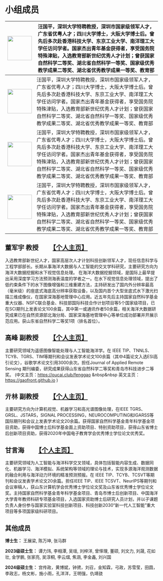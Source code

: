 # 小组成员

| <img src=https://lamo.szu.edu.cn/__local/F/6D/43/2547FFC29ECAC0EEEDD5C497A11_E2792CE9_15767.jpg width=80px> | 汪国平，深圳大学特聘教授，深圳市国家级领军人才，广东省优粤人才；四川大学博士，大阪大学博士后。曾先后多次赴香港科技大学、东京工业大学、南洋理工大学任访问学者。国家杰出青年基金获得者，享受国务院特殊津贴，入选教育部新世纪优秀人才计划；曾获国家自然科学二等奖、湖北省自然科学一等奖、国家级优秀教学成果二等奖、湖北省优秀教学成果一等奖、教育部 |
| ----------------------------------- | ------------------------------------------------------------ |
| <img src=https://lamo.szu.edu.cn/__local/F/6D/43/2547FFC29ECAC0EEEDD5C497A11_E2792CE9_15767.jpg width=80px> | 汪国平，深圳大学特聘教授，深圳市国家级领军人才，广东省优粤人才；四川大学博士，大阪大学博士后。曾先后多次赴香港科技大学、东京工业大学、南洋理工大学任访问学者。国家杰出青年基金获得者，享受国务院特殊津贴，入选教育部新世纪优秀人才计划；曾获国家自然科学二等奖、湖北省自然科学一等奖、国家级优秀教学成果二等奖、湖北省优秀教学成果一等奖、教育部 |
| <img src=https://lamo.szu.edu.cn/__local/F/6D/43/2547FFC29ECAC0EEEDD5C497A11_E2792CE9_15767.jpg width=80px> | 汪国平，深圳大学特聘教授，深圳市国家级领军人才，广东省优粤人才；四川大学博士，大阪大学博士后。曾先后多次赴香港科技大学、东京工业大学、南洋理工大学任访问学者。国家杰出青年基金获得者，享受国务院特殊津贴，入选教育部新世纪优秀人才计划；曾获国家自然科学二等奖、湖北省自然科学一等奖、国家级优秀教学成果二等奖、湖北省优秀教学成果一等奖、教育部 |
| <img src=https://lamo.szu.edu.cn/__local/F/6D/43/2547FFC29ECAC0EEEDD5C497A11_E2792CE9_15767.jpg width=80px> | 汪国平，深圳大学特聘教授，深圳市国家级领军人才，广东省优粤人才；四川大学博士，大阪大学博士后。曾先后多次赴香港科技大学、东京工业大学、南洋理工大学任访问学者。国家杰出青年基金获得者，享受国务院特殊津贴，入选教育部新世纪优秀人才计划；曾获国家自然科学二等奖、湖北省自然科学一等奖、国家级优秀教学成果二等奖、湖北省优秀教学成果一等奖、教育部 |




## 董军宇 教授 　　[【个人主页】](https://it.ouc.edu.cn/djy)

入选教育部新世纪人才，国家高层次人才计划科技创新领军人才，现任信息科学与工程学部部长。长期从事海洋大数据与人工智能的交叉学科研究，主要研究方向为海洋大数据挖掘和水下视觉信息处理。 在海洋大数据挖掘领域，是国际上最早提出采用深度学习方法预测海表温度的学者之一。在水下视觉信息处理领域，提出了低约束条件下的水下图像增强和三维重建方法，主持研发出了国内外分辨率最高（毫米级）的座底式海底高分辨率获取设备，以及国内首个大型坐底式水下激光扫描三维成像仪，在国家深海基地管理中心应用。近五年先后主持国家自然科学基金重大仪器、NSFC联合基金、科技部国际科技合作计划项目等5个国家级项目，已在SCI期刊上发表论文100余篇，其中第一或通讯作者50余篇，相关海洋大数据研究成果已在自然资源部北海分局、国家深海基地管理中心等单位成功部署并开展示范应用。获山东省自然科学二等奖1项（排名首位）。

## 高峰 副教授 　　[【个人主页】](https://oucai.club/fenggao)

主要研究领域为遥感图像智能处理与人工智能海洋学。在 IEEE TIP、TNNLS、TCYB、TGRS、TIM等期刊和会议发表学术论文100余篇（其中4篇论文入选ESI高引论文），谷歌学术论文引用3000余次。担任Journal of Applied Remote Sensing 期刊编委，研究成果获得山东省自然科学二等奖和青岛市科技进步二等奖。 (中文主页：https://oucai.club/fenggao  &nbsp&nbsp 英文主页：https://gaofront.github.io )

## 亓林 副教授 　　[【个人主页】](https://it.ouc.edu.cn/ql2)

主要研究方向为计算机视觉、机器学习和高光谱图像处理，在IEEE TGRS、GRSL、JSTARS，SIGNAL PROCESSING，NEUROCOMPUTING和IGARSS等国际期刊和会议上发表学术论文20余篇。获得国家自然科学基金青年科学基金项目资助，获得中国博士后科学基金面上资助项目、特别资助项目，获得山东省博士后创新项目资助，获得2020年中国电子教育学会优秀博士学位论文优秀奖。

## 甘言海 　　[【个人主页】](https://it.ouc.edu.cn/gyh)

主要研究领域为人工智能与海洋科学交叉领域，具体包括智能内容生成、数据同化、机器学习、海洋模拟、系统架构等领域的理论与技术，实现多源海洋观测数据的融合利用与海洋动力环境的精准预测预报。在 IEEE TIP、TCYB、TCSVT等期刊和会议发表学术论文20余篇。担任IEEE TIP、IEEE TCSVT、NeurIPS等期刊和会议审稿人，获山东计算机学会优秀博士学位论文奖及山东省优秀博士学位论文奖。主持国家自然科学基金青年科学基金项目、青岛市博士后创新项目、中国海洋大学青年教师科研专项基金项目，入选国家资助博士后研究人员计划，并以子课题负责人身份参与国家实验室科技创新项目、科技创新2030“新一代人工智能”重大项目等多项国家级科研项目。

## 其他成员

**博士生：** 王展梁, 陈万坤, 张马群

**2023级硕士生：** 谭力玮, 李相潭, 吴瑶, 刘梓洋, 曾怿理, 董硕, 刘文力, 刘晟, 花如壮, 金学鹏, 张家亮, 吴淳桐, 李云熠, 焦涵, 李金鑫, 刘兴国

**2024级硕士生：** 宫传政，黄博斌，钟骋，刘召，金知霖，弓政，苏雪莹，田圆，李政志，杨文彬，施小雨，孔洋洋，王明强，仇靖骁

